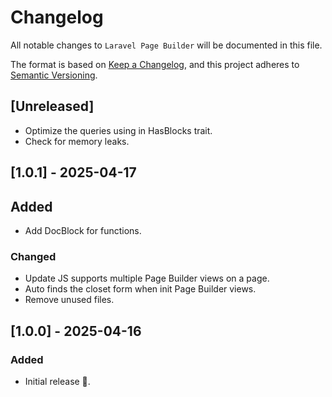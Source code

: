 # Changelog

All notable changes to `Laravel Page Builder` will be documented in this file.

The format is based on [Keep a Changelog](https://keepachangelog.com/en/1.0.0/),
and this project adheres to [Semantic Versioning](https://semver.org/spec/v2.0.0.html).

## [Unreleased]
- Optimize the queries using in HasBlocks trait.
- Check for memory leaks.

## [1.0.1] - 2025-04-17

## Added
- Add DocBlock for functions.

### Changed
- Update JS supports multiple Page Builder views on a page.
- Auto finds the closet form when init Page Builder views.
- Remove unused files.

## [1.0.0] - 2025-04-16

### Added

- Initial release 🎉.

